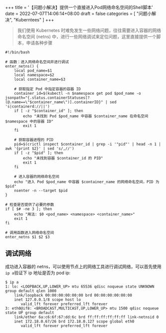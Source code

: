 +++
title = '【问题小解决】提供一个直接进入Pod网络命名空间的Shell脚本'
date = 2022-07-07T14:06:14+08:00
draft = false
categories = [
    "问题小解决",
    "Kuberntees"
]
+++

> 我们使用 Kubernetes 时难免发生一些网络问题，往往需要进入容器的网络命名空间 (netns) 中，进行一些网络调试来定位问题，这里直接提供一个脚本，申请各种步骤


```shell
#!/bin/bash

# 函数：进入网络命名空间并进行调试
enter_netns() {
    local pod_name=$1
    local namespace=$2
    local container_name=$3
    
    # 获取指定 Pod 中指定容器的容器 ID
    container_id=$(kubectl -n $namespace get pod $pod_name -o jsonpath="{.status.containerStatuses[?(@.name==\"$container_name\")].containerID}" | sed 's|containerd://||')
    if [ -z "$container_id" ]; then
        echo "未找到 Pod $pod_name 中容器 $container_name 在命名空间 $namespace 中的容器 ID"
        exit 1
    fi

    # 获取容器进程的 PID
    pid=$(crictl inspect $container_id | grep -i '"pid"' | head -n 1 | awk '{print $2}' | sed 's/,//')
    if [ -z "$pid" ]; then
        echo "未找到容器 $container_id 的 PID"
        exit 1
    fi

    # 进入容器的网络命名空间
    echo "进入 Pod $pod_name 中容器 $container_name 的网络命名空间，PID 为 $pid"
    nsenter -n --target $pid
}

# 检查是否提供了必要的参数
if [ $# -ne 3 ]; then
    echo "用法: $0 <pod_name> <namespace> <container_name>"
    exit 1
fi

# 调用函数进入网络命名空间
enter_netns $1 $2 $3
```

## 调试网络

成功进入容器的 netns，可以使用节点上的网络工具进行调试网络，可以首先使用`ip a`验证下 ip 地址是否为 pod ip:

```shell
$ ip a
1: lo: <LOOPBACK,UP,LOWER_UP> mtu 65536 qdisc noqueue state UNKNOWN group default qlen 1000
    link/loopback 00:00:00:00:00:00 brd 00:00:00:00:00:00
    inet 127.0.0.1/8 scope host lo
       valid_lft forever preferred_lft forever
3: eth0@if8: <BROADCAST,MULTICAST,UP,LOWER_UP> mtu 1500 qdisc noqueue state UP group default
    link/ether 6a:c6:6f:67:dd:6c brd ff:ff:ff:ff:ff:ff link-netnsid 0
    inet 172.18.0.67/26 brd 172.18.0.127 scope global eth0
       valid_lft forever preferred_lft forever
```
